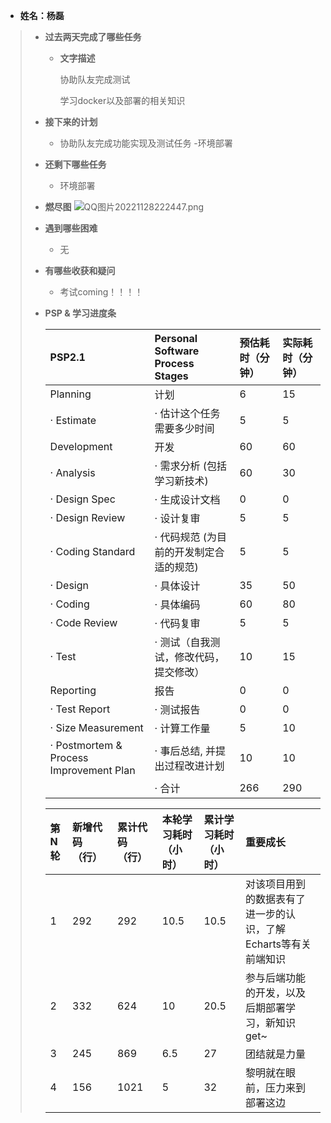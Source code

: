 - **姓名：杨磊**

> - **过去两天完成了哪些任务**
>
>   - **文字描述**
>
> 
>       协助队友完成测试
>
>       学习docker以及部署的相关知识
>     
>
> - **接下来的计划**
>
>   - 协助队友完成功能实现及测试任务
>   -环境部署
>
> - **还剩下哪些任务**
>
>   - 环境部署
>
> - **燃尽图**
>![QQ图片20221128222447.png](https://s2.loli.net/2022/11/28/BgAKcip6Qyb5DYE.png)
>
> - **遇到哪些困难**
>
>   - 无
>
> - **有哪些收获和疑问**
>
>   - 考试coming！！！！
>
> - **PSP & 学习进度条**
>
>   | PSP2.1                                  | Personal Software Process Stages        | 预估耗时（分钟） | 实际耗时（分钟） |
>   | :-------------------------------------- | :------------------ | :--------------- | :------|
>   | Planning           | 计划           | 6                | 15       |
>   | · Estimate     | · 估计这个任务需要多少时间     | 5    | 5       |
>   | Development                             | 开发                                    | 60              | 60              |
>   | · Analysis                              | · 需求分析 (包括学习新技术)             | 60               | 30               |
>   | · Design Spec                           | · 生成设计文档                          | 0                | 0                |
>   | · Design Review                         | · 设计复审                              | 5                | 5               |
>   | · Coding Standard                       | · 代码规范 (为目前的开发制定合适的规范) | 5                | 5                |
>   | · Design                                | · 具体设计                              | 35               | 50               |
>   | · Coding                                | · 具体编码                              | 60              | 80              |
>   | · Code Review                           | · 代码复审                              | 5                | 5                |
>   | · Test                                  | · 测试（自我测试，修改代码，提交修改）  | 10                | 15               |
>   | Reporting                               | 报告                                    | 0                | 0                |
>   | · Test Report                           | · 测试报告                              | 0                | 0                |
>   | · Size Measurement                      | · 计算工作量                            | 5                | 10               |
>   | · Postmortem & Process Improvement Plan | · 事后总结, 并提出过程改进计划          | 10               | 10               |
>   |                                         | · 合计                                  |   266           |              290 |
>
>   | 第N轮 | 新增代码（行） | 累计代码（行） | 本轮学习耗时（小时） | 累计学习耗时（小时） | 重要成长         |
>   | :---- | :------------- | :------------- | :------------------- | :------------------- | :--------------- |
>   | 1     | 292            | 292            | 10.5                   | 10.5                   | 对该项目用到的数据表有了进一步的认识，了解Echarts等有关前端知识 |
>   | 2     | 332            | 624            |         10          |         20.5             |     参与后端功能的开发，以及后期部署学习，新知识get~             | 
>   | 3 | 245 | 869 | 6.5 | 27 | 团结就是力量 |
>   |4 | 156|1021| 5| 32 | 黎明就在眼前，压力来到部署这边|

